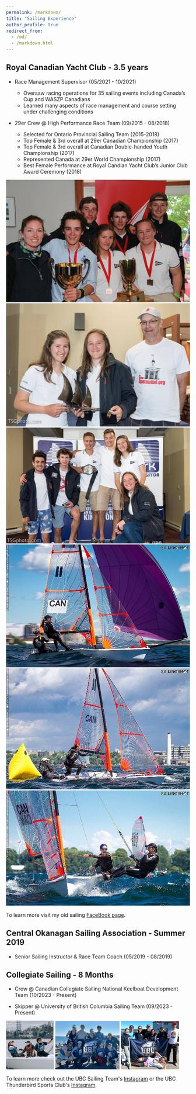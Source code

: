 ```yaml
---
permalink: /markdown/
title: "Sailing Experience"
author_profile: true
redirect_from: 
  - /md/
  - /markdown.html
---
```


## Royal Canadian Yacht Club - 3.5 years

* Race Management Supervisor (05/2021 - 10/2021)
    * Oversaw racing operations for 35 sailing events including Canada’s Cup and WASZP Canadians
    * Learned many aspects of race management and course setting under challenging conditions

* 29er Crew @ High Performance Race Team  (09/2015 - 08/2018)
    * Selected for Ontario Provincial Sailing Team (2015-2018)
    * Top Female & 3rd overall at 29er Canadian Championship (2017)
    * Top Female & 3rd overall at Canadian Double-handed Youth Championship (2017)
    * Represented Canada at 29er World Championship (2017)
    * Best Female Performance at Royal Candian Yacht Club’s Junior Club Award Ceremony (2018)


<div class="row">
  <div class="col-md-4">
    <img src="../images/29er_sailing2.jpg" class="img-fluid rounded" alt="29er Sailing">
  </div>
  <div class="col-md-4">
    <img src="../images/29er_sailing4.jpg" class="img-fluid rounded" alt="29er Sailing">
  </div>
  <div class="col-md-4">
    <img src="../images/29er_sailing3.jpg" class="img-fluid rounded" alt="29er Sailing">
  </div>
</div>
<div class="row">
  <div class="col-md-4">
    <img src="../images/29er_sailing1.jpg" class="img-fluid rounded" alt="29er Sailing">
  </div>
  <div class="col-md-4">
    <img src="../images/29er_sailing5.jpg" class="img-fluid rounded" alt="29er Sailing">
  </div>
  <div class="col-md-4">
    <img src="../images/29er_sailing6.jpg" class="img-fluid rounded" alt="29er Sailing">
  </div>
</div>

To learn more visit my old sailing [FaceBook page](https://www.facebook.com/SophAndAsh/).

## Central Okanagan Sailing Association - Summer 2019

* Senior Sailing Instructor & Race Team Coach (05/2019 - 08/2019)

## Collegiate Sailing - 8 Months

* Crew @ Canadian Collegiate Sailing National Keelboat Development Team (10/2023 - Present)

* Skipper @ University of British Columbia Sailing Team (09/2023 - Present)

<img src="../images/UBC_sailing0.png" alt="Image 1" style="max-width: 26%; display: inline-block;">
<img src="../images/UBC_sailing1.png" alt="Image 2" style="max-width: 35%; display: inline-block;">
<img src="../images/UBC_sailing2.png" alt="Image 2" style="max-width: 31.5%; display: inline-block;">

To learn more check out the UBC Sailing Team's [Instagram](https://www.instagram.com/ubcsailing/) or the UBC Thunderbird Sports Club's [Instagram]().